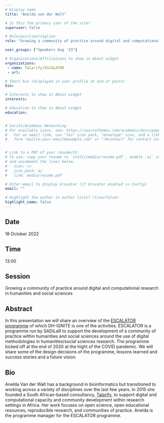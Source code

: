 ```yaml
---
# Display name
title: "Anelda van der Walt"

# Is this the primary user of the site?
superuser: false

# Role/position/tagline
role: "Growing a community of practice around digital and computational research in humanities and social sciences"

user_groups: ["Speakers Aug '23"]

# Organizations/Affiliations to show in About widget
organizations:
 - name: Talarify/ESCALATOR
 - url: 

# Short bio (displayed in user profile at end of posts)
bio: 

# Interests to show in About widget
interests: 

# Education to show in About widget
education:


# Social/Academic Networking
# For available icons, see: https://sourcethemes.com/academic/docs/page-builder/#icons
#   For an email link, use "fas" icon pack, "envelope" icon, and a link in the
#   form "mailto:your-email@example.com" or "/#contact" for contact widget.


# Link to a PDF of your resume/CV.
# To use: copy your resume to `static/media/resume.pdf`, enable `ai` icons in `params.toml`, 
# and uncomment the lines below.
# - icon: cv
#   icon_pack: ai
#   link: media/resume.pdf

# Enter email to display Gravatar (if Gravatar enabled in Config)
email: ""

# Highlight the author in author lists? (true/false)
highlight_name: false
---
```


## Date

18 October 2022

## Time

13:00

## Session

Growing a community of practice around digital and computational research in humanities and social sciences

## Abstract

In this presentation we will share an overview of the [ESCALATOR programme](https://escalator.sadilar.org) of which DH-IGNITE is one of the activities. ESCALATOR is a programme run by SADiLaR to support the development of a community of practice within humanities and social sciences around the use of digital methodologies in humanities/social sciences research. The programme kicked off at the end of 2020 at the hight of the COVID pandemic. We will share some of the design decisions of the programme, lessons learned and success stories and a future vision.

## Bio

Anelda Van der Walt has a background in bioinformatics but transitioned to working across a variety of disciplines over the last few years. In 2015 she founded a South African-based consultancy, [Talarify](https://talarify.co.za), to support digital and computational capacity and community development within research settings in Africa. Her work focuses on open science, open educational resources, reproducible research, and communities of practice. Anelda is the programme manager for the ESCALATOR programme.

